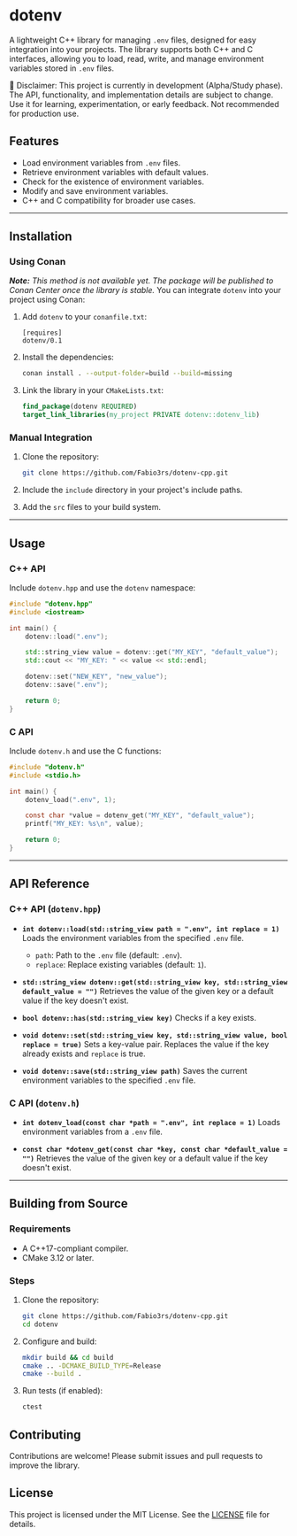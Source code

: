 # dotenv

A lightweight C++ library for managing `.env` files, designed for easy integration into your projects. The library supports both C++ and C interfaces, allowing you to load, read, write, and manage environment variables stored in `.env` files.

🚧 Disclaimer: This project is currently in development (Alpha/Study phase).
The API, functionality, and implementation details are subject to change. Use it for learning, experimentation, or early feedback. Not recommended for production use.

## Features

- Load environment variables from `.env` files.
- Retrieve environment variables with default values.
- Check for the existence of environment variables.
- Modify and save environment variables.
- C++ and C compatibility for broader use cases.

---

## Installation

### Using Conan

***Note:*** *This method is not available yet. The package will be published to Conan Center once the library is stable.*
You can integrate `dotenv` into your project using Conan:

1. Add `dotenv` to your `conanfile.txt`:
   ```plaintext
   [requires]
   dotenv/0.1
   ```

2. Install the dependencies:
   ```bash
   conan install . --output-folder=build --build=missing
   ```

3. Link the library in your `CMakeLists.txt`:
   ```cmake
   find_package(dotenv REQUIRED)
   target_link_libraries(my_project PRIVATE dotenv::dotenv_lib)
   ```

### Manual Integration

1. Clone the repository:
   ```bash
   git clone https://github.com/Fabio3rs/dotenv-cpp.git
   ```

2. Include the `include` directory in your project's include paths.

3. Add the `src` files to your build system.

---

## Usage

### C++ API

Include `dotenv.hpp` and use the `dotenv` namespace:

```cpp
#include "dotenv.hpp"
#include <iostream>

int main() {
    dotenv::load(".env");

    std::string_view value = dotenv::get("MY_KEY", "default_value");
    std::cout << "MY_KEY: " << value << std::endl;

    dotenv::set("NEW_KEY", "new_value");
    dotenv::save(".env");

    return 0;
}
```

### C API

Include `dotenv.h` and use the C functions:

```c
#include "dotenv.h"
#include <stdio.h>

int main() {
    dotenv_load(".env", 1);

    const char *value = dotenv_get("MY_KEY", "default_value");
    printf("MY_KEY: %s\n", value);

    return 0;
}
```

---

## API Reference

### C++ API (`dotenv.hpp`)

- **`int dotenv::load(std::string_view path = ".env", int replace = 1)`**
  Loads the environment variables from the specified `.env` file.
  - `path`: Path to the `.env` file (default: `.env`).
  - `replace`: Replace existing variables (default: `1`).

- **`std::string_view dotenv::get(std::string_view key, std::string_view default_value = "")`**
  Retrieves the value of the given key or a default value if the key doesn't exist.

- **`bool dotenv::has(std::string_view key)`**
  Checks if a key exists.

- **`void dotenv::set(std::string_view key, std::string_view value, bool replace = true)`**
  Sets a key-value pair. Replaces the value if the key already exists and `replace` is true.

- **`void dotenv::save(std::string_view path)`**
  Saves the current environment variables to the specified `.env` file.

### C API (`dotenv.h`)

- **`int dotenv_load(const char *path = ".env", int replace = 1)`**
  Loads environment variables from a `.env` file.

- **`const char *dotenv_get(const char *key, const char *default_value = "")`**
  Retrieves the value of the given key or a default value if the key doesn't exist.

---

## Building from Source

### Requirements

- A C++17-compliant compiler.
- CMake 3.12 or later.

### Steps

1. Clone the repository:
   ```bash
   git clone https://github.com/Fabio3rs/dotenv-cpp.git
   cd dotenv
   ```

2. Configure and build:
   ```bash
   mkdir build && cd build
   cmake .. -DCMAKE_BUILD_TYPE=Release
   cmake --build .
   ```

3. Run tests (if enabled):
   ```bash
   ctest
   ```

## Contributing

Contributions are welcome! Please submit issues and pull requests to improve the library.

## License

This project is licensed under the MIT License. See the [LICENSE](LICENSE) file for details.
